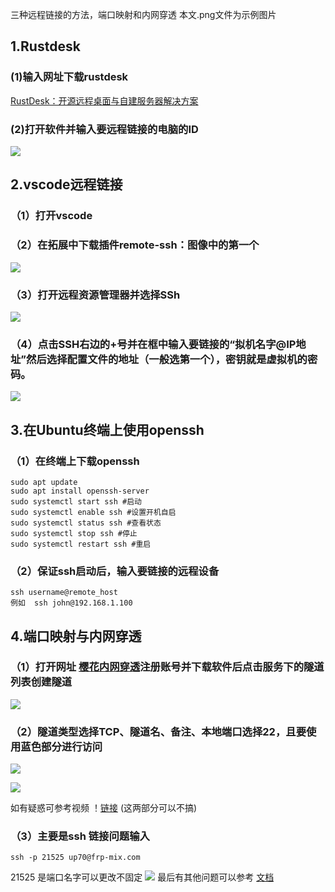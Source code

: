 三种远程链接的方法，端口映射和内网穿透
本文.png文件为示例图片

## 1.Rustdesk

### (1)输入网址下载rustdesk

[RustDesk：开源远程桌面与自建服务器解决方案](https://rustdesk.com/zh-cn/)

### (2)打开软件并输入要远程链接的电脑的ID
![](https://github.com/hucy8325/my-image-repo/blob/main/%E5%B1%8F%E5%B9%95%E6%88%AA%E5%9B%BE%202025-02-26%20214810.png)


## 2.vscode远程链接

### （1）打开vscode

### （2）在拓展中下载插件remote-ssh：图像中的第一个
![](https://github.com/hucy8325/my-image-repo/blob/main/%E5%B1%8F%E5%B9%95%E6%88%AA%E5%9B%BE%202025-02-26%20215228.png)

### （3）打开远程资源管理器并选择SSh
![](https://github.com/hucy8325/my-image-repo/blob/main/%E5%B1%8F%E5%B9%95%E6%88%AA%E5%9B%BE%202025-02-26%20215351.png)

### （4）点击SSH右边的+号并在框中输入要链接的“拟机名字@IP地址”然后选择配置文件的地址（一般选第一个），密钥就是虚拟机的密码。
![](https://github.com/hucy8325/my-image-repo/blob/main/%E5%B1%8F%E5%B9%95%E6%88%AA%E5%9B%BE%202025-02-26%20220020.png)

## 3.在Ubuntu终端上使用openssh

### （1）在终端上下载openssh
    sudo apt update
    sudo apt install openssh-server
    sudo systemctl start ssh #启动
    sudo systemctl enable ssh #设置开机自启
    sudo systemctl status ssh #查看状态
    sudo systemctl stop ssh #停止
    sudo systemctl restart ssh #重启

### （2）保证ssh启动后，输入要链接的远程设备
    ssh username@remote_host
    例如  ssh john@192.168.1.100 

## 4.端口映射与内网穿透

### （1）打开网址 [樱花内网穿透](https://www.natfrp.com/user/)注册账号并下载软件后点击服务下的隧道列表创建隧道
![](https://github.com/hucy8325/my-image-repo/blob/main/%E5%B1%8F%E5%B9%95%E6%88%AA%E5%9B%BE%202025-03-01%20203303.png)

### （2）隧道类型选择TCP、隧道名、备注、本地端口选择22，且要使用蓝色部分进行访问
![](https://github.com/hucy8325/my-image-repo/blob/main/%E5%B1%8F%E5%B9%95%E6%88%AA%E5%9B%BE%202025-03-01%20203557.png)

![](https://github.com/hucy8325/my-image-repo/blob/main/%E5%B1%8F%E5%B9%95%E6%88%AA%E5%9B%BE%202025-03-01%20205621.png)

如有疑惑可参考视频 ！[链接](https://www.bilibili.com/video/BV1BE421T7Ep/?spm_id_from=333.337.search-card.all.click&vd_source=9f4e89570777bf3a283906047bfeab77)
(这两部分可以不搞)

### （3）主要是ssh 链接问题输入
    ssh -p 21525 up70@frp-mix.com
21525 是端口名字可以更改不固定
![](https://github.com/hucy8325/my-image-repo/blob/main/%E5%B1%8F%E5%B9%95%E6%88%AA%E5%9B%BE%202025-03-01%20210505.png)
    最后有其他问题可以参考 [文档](https://doc.natfrp.com/launcher/usage.html)
